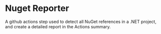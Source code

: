 # Nuget Reporter
A github actions step used to detect all NuGet references in a .NET project, and create a detailed report in the Actions summary.

